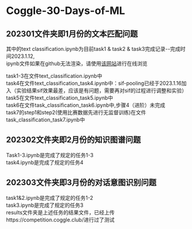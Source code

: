 # Coggle-30-Days-of-ML

## 202301文件夹即1月份的文本匹配问题

其中的text classification.ipynb为目前task1 & task2 & task3完成记录--完成时间2023.1.12,  
ipynb文件如果在github无法渲染，请使用[该网站](https://nbviewer.jupyter.org)进行在线浏览

task1-3在文件text_classification.ipynb中  
task4在文件text_classification_task4.ipynb中：sif-pooling已经于2023.1.16加入（实验结果sif效果最差，应该是有问题，需要再对sif的过程进行调整和实验）  
task5在文件text_classification_task5.ipynb中  
task6在文件task_classification_task6.ipynb中,步骤4（进阶）未完成  
task7的step1和step2(使用比赛数据先进行无监督训练)在文件task_classification_task7.ipynb中  

## 202302文件夹即2月份的知识图谱问题  
Task1-3.ipynb是完成了规定的任务1-3  
task4.ipynb是完成了规定的任务4  

## 202303文件夹即3月份的对话意图识别问题  
task1&2.ipynb是完成了规定的任务1-2  
task3.ipynb是完成了规定的任务3  
results文件夹是上述任务的结果文件，已经上传https://competition.coggle.club/进行过了测试  

